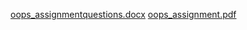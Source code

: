 [oops_assignmentquestions.docx](https://github.com/user-attachments/files/20041072/oops_assignmentquestions.docx)
[oops_assignment.pdf](https://github.com/user-attachments/files/20041076/oops_assignment.pdf)

